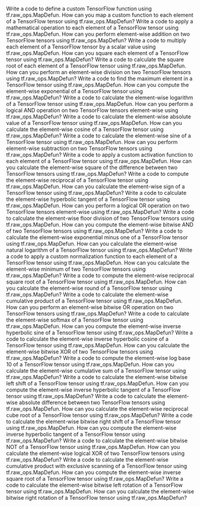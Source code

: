 Write a code to define a custom TensorFlow function using tf.raw_ops.MapDefun.
How can you map a custom function to each element of a TensorFlow tensor using tf.raw_ops.MapDefun?
Write a code to apply a mathematical operation to each element of a TensorFlow tensor using tf.raw_ops.MapDefun.
How can you perform element-wise addition on two TensorFlow tensors using tf.raw_ops.MapDefun?
Write a code to multiply each element of a TensorFlow tensor by a scalar value using tf.raw_ops.MapDefun.
How can you square each element of a TensorFlow tensor using tf.raw_ops.MapDefun?
Write a code to calculate the square root of each element of a TensorFlow tensor using tf.raw_ops.MapDefun.
How can you perform an element-wise division on two TensorFlow tensors using tf.raw_ops.MapDefun?
Write a code to find the maximum element in a TensorFlow tensor using tf.raw_ops.MapDefun.
How can you compute the element-wise exponential of a TensorFlow tensor using tf.raw_ops.MapDefun?
Write a code to calculate the element-wise logarithm of a TensorFlow tensor using tf.raw_ops.MapDefun.
How can you perform a logical AND operation on two TensorFlow tensors element-wise using tf.raw_ops.MapDefun?
Write a code to calculate the element-wise absolute value of a TensorFlow tensor using tf.raw_ops.MapDefun.
How can you calculate the element-wise cosine of a TensorFlow tensor using tf.raw_ops.MapDefun?
Write a code to calculate the element-wise sine of a TensorFlow tensor using tf.raw_ops.MapDefun.
How can you perform element-wise subtraction on two TensorFlow tensors using tf.raw_ops.MapDefun?
Write a code to apply a custom activation function to each element of a TensorFlow tensor using tf.raw_ops.MapDefun.
How can you calculate the element-wise square of the difference between two TensorFlow tensors using tf.raw_ops.MapDefun?
Write a code to compute the element-wise reciprocal of a TensorFlow tensor using tf.raw_ops.MapDefun.
How can you calculate the element-wise sign of a TensorFlow tensor using tf.raw_ops.MapDefun?
Write a code to calculate the element-wise hyperbolic tangent of a TensorFlow tensor using tf.raw_ops.MapDefun.
How can you perform a logical OR operation on two TensorFlow tensors element-wise using tf.raw_ops.MapDefun?
Write a code to calculate the element-wise floor division of two TensorFlow tensors using tf.raw_ops.MapDefun.
How can you compute the element-wise bitwise AND of two TensorFlow tensors using tf.raw_ops.MapDefun?
Write a code to calculate the element-wise exponential minus one of a TensorFlow tensor using tf.raw_ops.MapDefun.
How can you calculate the element-wise natural logarithm of a TensorFlow tensor using tf.raw_ops.MapDefun?
Write a code to apply a custom normalization function to each element of a TensorFlow tensor using tf.raw_ops.MapDefun.
How can you calculate the element-wise minimum of two TensorFlow tensors using tf.raw_ops.MapDefun?
Write a code to compute the element-wise reciprocal square root of a TensorFlow tensor using tf.raw_ops.MapDefun.
How can you calculate the element-wise round of a TensorFlow tensor using tf.raw_ops.MapDefun?
Write a code to calculate the element-wise cumulative product of a TensorFlow tensor using tf.raw_ops.MapDefun.
How can you perform an element-wise bitwise OR operation on two TensorFlow tensors using tf.raw_ops.MapDefun?
Write a code to calculate the element-wise softmax of a TensorFlow tensor using tf.raw_ops.MapDefun.
How can you compute the element-wise inverse hyperbolic sine of a TensorFlow tensor using tf.raw_ops.MapDefun?
Write a code to calculate the element-wise inverse hyperbolic cosine of a TensorFlow tensor using tf.raw_ops.MapDefun.
How can you calculate the element-wise bitwise XOR of two TensorFlow tensors using tf.raw_ops.MapDefun?
Write a code to compute the element-wise log base 10 of a TensorFlow tensor using tf.raw_ops.MapDefun.
How can you calculate the element-wise cumulative sum of a TensorFlow tensor using tf.raw_ops.MapDefun?
Write a code to calculate the element-wise bitwise left shift of a TensorFlow tensor using tf.raw_ops.MapDefun.
How can you compute the element-wise inverse hyperbolic tangent of a TensorFlow tensor using tf.raw_ops.MapDefun?
Write a code to calculate the element-wise absolute difference between two TensorFlow tensors using tf.raw_ops.MapDefun.
How can you calculate the element-wise reciprocal cube root of a TensorFlow tensor using tf.raw_ops.MapDefun?
Write a code to calculate the element-wise bitwise right shift of a TensorFlow tensor using tf.raw_ops.MapDefun.
How can you compute the element-wise inverse hyperbolic tangent of a TensorFlow tensor using tf.raw_ops.MapDefun?
Write a code to calculate the element-wise bitwise NOT of a TensorFlow tensor using tf.raw_ops.MapDefun.
How can you calculate the element-wise logical XOR of two TensorFlow tensors using tf.raw_ops.MapDefun?
Write a code to calculate the element-wise cumulative product with exclusive scanning of a TensorFlow tensor using tf.raw_ops.MapDefun.
How can you compute the element-wise inverse square root of a TensorFlow tensor using tf.raw_ops.MapDefun?
Write a code to calculate the element-wise bitwise left rotation of a TensorFlow tensor using tf.raw_ops.MapDefun.
How can you calculate the element-wise bitwise right rotation of a TensorFlow tensor using tf.raw_ops.MapDefun?